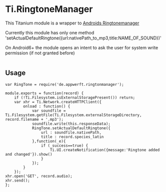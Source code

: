 Ti.RingtoneManager
==================

This Titanium module is a wrapper to [Androids Ringtonemanager](http://developer.android.com/reference/android/media/RingtoneManager.html)

Currently this module has only one method 'setActualDefaultRingtone({url:nativePath_to_mp3,title:NAME_OF_SOUND})'

On Android6+ the module opens an intent to ask the user for system write permission (if not granted before)

![]()


Usage
-----
~~~
var RingTone = require('de.appwerft.ringtonmanager');

module.exports = function(record) {
    if (!Ti.Filesystem.isExternalStoragePresent()) return;
    var xhr = Ti.Network.createHTTPClient({
        onload : function() {
            var soundfile = Ti.Filesystem.getFile(Ti.Filesystem.externalStorageDirectory, record.filename + '.mp3');
            soundfile.write(this.responseData);
            RingTone.setActualDefaultRingtone({
                url : soundfile.nativePath,
                title : record.species_latin
            },function(_e){
                if (_success==true) {
                    Ti.UI.createNotification({message:'Ringtone added and changed'}).show()
                }
            });
        }
    });
xhr.open('GET', record.audio);
xhr.send();
};

~~~


